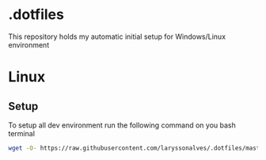 # .dotfiles
This repository holds my automatic initial setup for Windows/Linux environment

# Linux
## Setup
To setup all dev environment run the following command on you bash terminal
```bash
wget -O- https://raw.githubusercontent.com/laryssonalves/.dotfiles/master/dev.sh | bash
```
